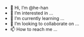 - 👋 Hi, I’m @he-han
- 👀 I’m interested in ...
- 🌱 I’m currently learning ...
- 💞️ I’m looking to collaborate on ...
- 📫 How to reach me ...

<!---
he-han/he-han is a ✨ special ✨ repository because its `README.md` (this file) appears on your GitHub profile.
You can click the Preview link to take a look at your changes.
--->
